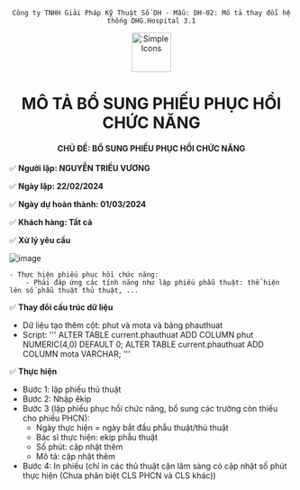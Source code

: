 <div align="center">

`Công ty TNHH Giải Pháp Kỹ Thuật Số DH - Mẫu: DH-02: Mô tả thay đổi hệ thống DHG.Hospital 3.1`

</div>

<div align="center">
  <img src="https://raw.githubusercontent.com/dh-hos/dhg.hospitalprinter/main/Deploy_Tools/Logo.ico" alt="Simple Icons" width=70>
  <h1>MÔ TẢ BỔ SUNG PHIẾU PHỤC HỒI CHỨC NĂNG</h1>  
</div>
<div align="center">

#### CHỦ ĐỀ: BỔ SUNG PHIẾU PHỤC HỒI CHỨC NĂNG

</div>

:white_check_mark: **Người lập: NGUYỄN TRIỀU VƯƠNG**

:white_check_mark: **Ngày lập: 22/02/2024**

:white_check_mark: **Ngày dự hoàn thành: 01/03/2024**

:white_check_mark: **Khách hàng: Tất cả**

:white_check_mark: **Xử lý yêu cầu**

![image](https://github.com/dh-hos/Mo-ta-he-thong/assets/32563776/8170dbf0-eb81-4d8f-8c45-a47f1c2a0d21)

    - Thực hiện phiếu phục hồi chức năng: 
        - Phải đáp ứng các tính năng như lập phiếu phẫu thuật: thể hiện lên số phẫu thuật thủ thuật, ...

:white_check_mark: **Thay đổi cấu trúc dữ liệu**
- Dữ liệu tạo thêm cột: phut và mota và bảng phauthuat
- Script:
  '''
  ALTER TABLE current.phauthuat
    ADD COLUMN phut NUMERIC(4,0) DEFAULT 0;
  ALTER TABLE current.phauthuat
    ADD COLUMN mota VARCHAR;
  '''

:white_check_mark: **Thực hiện**
- Bước 1: lập phiếu thủ thuật
- Bước 2: Nhập êkip
- Bước 3 (lập phiếu phục hồi chức năng, bổ sung các trường còn thiếu cho phiếu PHCN):
   - Ngày thực hiện = ngày bắt đầu phẫu thuật/thủ thuật
   - Bác sĩ thực hiện: ekip phẫu thuật
   - Số phút: cập nhật thêm
   - Mô tả: cập nhật thêm
- Bước 4: In phiếu (chỉ in các thủ thuật cận lâm sàng có cập nhật số phút thực hiện (Chưa phân biệt CLS PHCN và CLS khác))

  


